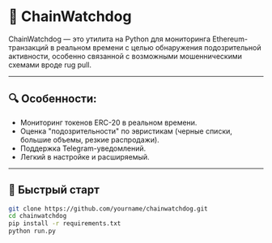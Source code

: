 # 🐶 ChainWatchdog

ChainWatchdog — это утилита на Python для мониторинга Ethereum-транзакций в реальном времени с целью обнаружения подозрительной активности, особенно связанной с возможными мошенническими схемами вроде rug pull.

---

## 🔍 Особенности:

- Мониторинг токенов ERC-20 в реальном времени.
- Оценка "подозрительности" по эвристикам (черные списки, большие объемы, резкие распродажи).
- Поддержка Telegram-уведомлений.
- Легкий в настройке и расширяемый.

---

## 🚀 Быстрый старт

```bash
git clone https://github.com/yourname/chainwatchdog.git
cd chainwatchdog
pip install -r requirements.txt
python run.py
